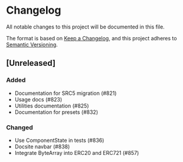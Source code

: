 # Changelog

All notable changes to this project will be documented in this file.

The format is based on [Keep a Changelog](https://keepachangelog.com/en/1.1.0/),
and this project adheres to [Semantic Versioning](https://semver.org/spec/v2.0.0.html).

## [Unreleased]

### Added

- Documentation for SRC5 migration (#821)
- Usage docs (#823)
- Utilities documentation (#825)
- Documentation for presets (#832)

### Changed

- Use ComponentState in tests (#836)
- Docsite navbar (#838)
- Integrate ByteArray into ERC20 and ERC721 (#857)
